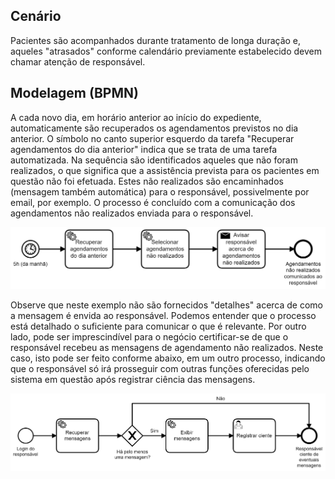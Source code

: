 ## Cenário

Pacientes são acompanhados durante tratamento de longa
duração e, aqueles "atrasados" conforme calendário previamente
estabelecido devem chamar atenção de responsável.

## Modelagem (BPMN)

A cada novo dia, em horário anterior ao início do expediente, automaticamente
são recuperados os agendamentos previstos no dia anterior. O símbolo no canto superior esquerdo da tarefa "Recuperar agendamentos do dia anterior" indica que se trata de uma tarefa automatizada. Na sequência são
identificados aqueles que não foram realizados, o que significa que a assistência prevista para os pacientes em questão não foi efetuada.
Estes não realizados são encaminhados (mensagem também automática) para o responsável, possivelmente por email, por exemplo.
O processo é concluído com a comunicação dos agendamentos não realizados
enviada para o responsável.

<img src="paciente-acompanhamento.png" width="600">

Observe que neste exemplo não são fornecidos "detalhes" acerca de como a mensagem é envida ao responsável. Podemos entender que o processo
está detalhado o suficiente para comunicar o que é relevante.
Por outro lado, pode ser imprescindível para o negócio certificar-se de
que o responsável recebeu as mensagens de agendamento não realizados.
Neste caso, isto pode ser feito conforme abaixo, em um outro processo,
indicando que o responsável só irá prosseguir com outras funções oferecidas pelo sistema em questão após registrar ciência das mensagens.

<img src="responsavel-ciente.png" width="600">
